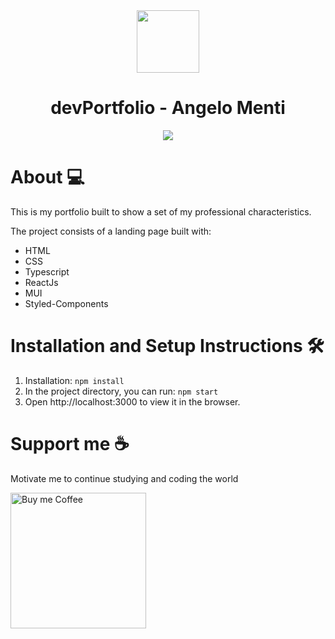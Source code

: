 <div align="center">
  <img style="height: 100px" src="https://user-images.githubusercontent.com/87163356/156242764-dc9b22c7-9c03-40dd-a235-2f4fd1ad0fcd.png">
  <h1 size='10px' align= "center">devPortfolio - Angelo Menti</h1>
</div>

<div align="center">
  <img style="max-height: 700px" src="https://user-images.githubusercontent.com/87163356/156243138-d2ca193e-3612-44f5-b83c-13a9b48aa5eb.png">
</div>

# About 💻

This is my portfolio built to show a set of my professional characteristics.


The project consists of a landing page built with:
- HTML
- CSS
- Typescript
- ReactJs
- MUI
- Styled-Components

# Installation and Setup Instructions 🛠

1. Installation: `npm install`
2. In the project directory, you can run: `npm start`
3. Open http://localhost:3000 to view it in the browser.

# Support me ☕

Motivate me to continue studying and coding the world

<a href="https://www.buymeacoffee.com/ymaninho54" target="_blank" rel=”noopener”>
  <img src="https://camo.githubusercontent.com/9098104e5daafdc329a70518b45ded656f305d1043fa6454ce405aec84509740/68747470733a2f2f63646e2e6275796d6561636f666665652e636f6d2f627574746f6e732f76322f64656661756c742d76696f6c65742e706e67" alt="Buy me Coffee" max-height="60px" width="217px">
</a>

